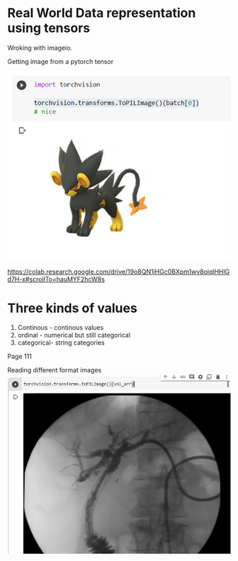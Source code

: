 # Real World Data representation using tensors

Wroking with imageio. 

Getting image from a pytorch tensor

![](loading_image_from_tensor.png)

https://colab.research.google.com/drive/19o8QN1jHGc0BXpm1wv8oiqlHHlGd7H-x#scrollTo=hauMYF2hcW8s

# Three kinds of values

1. Continous - continous values
2. ordinal -  numerical but still categorical
3. categorical- string categories

Page 111

Reading different format images
![](dicom.png)